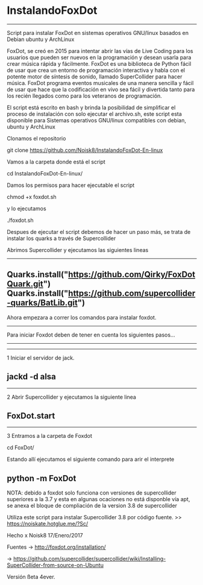 # InstalandoFoxDot
____________________________________________________________________________________
Script para instalar FoxDot en sistemas operativos GNU/linux basados en Debian ubuntu y ArchLinux

FoxDot, se creó en 2015 para intentar abrir las vías de Live Coding para los usuarios que pueden ser nuevos en la programación y desean usarla para crear música rápida y fácilmente. FoxDot es una biblioteca de Python fácil de usar que crea un entorno de programación interactiva y habla con el potente motor de síntesis de sonido, llamado SuperCollider para hacer música. FoxDot programa eventos musicales de una manera sencilla y fácil de usar que hace que la codificación en vivo sea fácil y divertida tanto para los recién llegados como para los veteranos de programación. 


El script está escrito en bash y brinda la posibilidad de simplificar el proceso de instalación con solo ejecutar el archivo.sh, este script esta disponible para Sistemas operativos GNU/linux compatibles con debian, ubuntu y ArchLinux


Clonamos el repositorio

git clone https://github.com/Noisk8/InstalandoFoxDot-En-linux

Vamos a la carpeta donde está el script

cd InstalandoFoxDot-En-linux/

Damos los permisos para hacer ejecutable el script

chmod +x foxdot.sh

y lo ejecutamos 

./foxdot.sh

Despues de ejecutar el script debemos de hacer un paso más, se trata de instalar los quarks a través de Supercollider

Abrimos Supercollider   y ejecutamos las siguientes lineas 

-------------------------------------------------------------------------------------------------------------------------
Quarks.install("https://github.com/Qirky/FoxDotQuark.git")
Quarks.install("https://github.com/supercollider-quarks/BatLib.git")
-------------------------------------------------------------------------------------------------------------------------

Ahora empezara a correr los comandos para instalar foxdot.

__________________________________________________________________________________________________________________________
  Para iniciar Foxdot deben de tener en cuenta los siguientes pasos...
 __________________________________________________________________________________________________________________________
 
 --------------------------------------------------------------------------------------------------------------------------
 1 Iniciar el servidor de jack.
 
 jackd -d alsa 
 ---------------------------------------------------------------------------------------------------------------------------
 
 ---------------------------------------------------------------------------------------------------------------------------
 2 Abrir Supercollider y ejecutamos la siguiente linea 
 
 FoxDot.start
 ---------------------------------------------------------------------------------------------------------------------------
 
 ---------------------------------------------------------------------------------------------------------------------------
 3 Entramos a la carpeta de Foxdot 
 
 cd FoxDot/
 
 Estando allí ejecutamos el siguiente comando para arir el interprete 
 
 python -m FoxDot
----------------------------------------------------------------------------------------------------------------------------


NOTA: debido a  foxdot solo funciona con versiones de supercollider superiores a la 3.7 y esta en algunas ocaciones no está disponble vía apt, se anexa el bloque de compliación de la version 3.8 de supercollider 

Utiliza este script para instalar Supercollider 3.8 por código fuente. >> https://noiskate.hotglue.me/?Sc/

Hecho x Noisk8 17/Enero/2017

Fuentes → http://foxdot.org/installation/

→ https://github.com/supercollider/supercollider/wiki/Installing-SuperCollider-from-source-on-Ubuntu
  






Versión ßeta 4ever.
